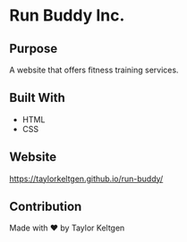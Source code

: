 # Run Buddy Inc.

## Purpose
A website that offers fitness training services.

## Built With
* HTML
* CSS

## Website
https://taylorkeltgen.github.io/run-buddy/

## Contribution
Made with ❤️ by Taylor Keltgen
